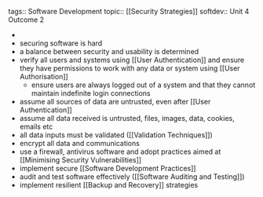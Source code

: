 tags:: Software Development
topic:: [[Security Strategies]]
softdev:: Unit 4 Outcome 2

-
- securing software is hard
- a balance between security and usability is determined
- verify all users and systems using [[User Authentication]] and ensure they have permissions to work with any data or system using [[User Authorisation]]
	- ensure users are always logged out of a system and that they cannot maintain indefinite login connections
- assume all sources of data are untrusted, even after [[User Authentication]]
- assume all data received is untrusted, files, images, data, cookies, emails etc
- all data inputs must be validated ([[Validation Techniques]])
- encrypt all data and communications
- use a firewall, antivirus software and adopt practices aimed at [[Minimising Security Vulnerabilities]]
- implement secure [[Software Development Practices]]
- audit and test software effectively ([[Software Auditing and Testing]])
- implement resilient [[Backup and Recovery]] strategies